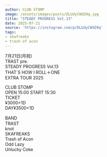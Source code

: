 ```yaml
---
author: CLUB STOMP
image: /assets/images/posts/DLUdyCWSD9q.jpg
title: "STEADY PROGRESS Vol.13"
date: 2025-07-21
source: 'https://instagram.com/p/DLUdyCWSD9q'
tags:
- skafreaks
- trash of acon
---
```

7月21日(月祝)<br>
TRAST pre.<br>
STEADY PROGRESS Vol.13<br>
THAT`S HOW I ROLL＋ONE <br>
EXTRA TOUR 2025

CLUB STOMP<br>
OPEN 15:00 START 15:30<br>
TICKET <br>
¥3000+1D <br>
DAY¥3500+1D

BAND　<br>
TRAST<br>
knot<br>
SKAFREAKS<br>
Trash of Acon<br>
Odd Lazy<br>
Unlucky Coke